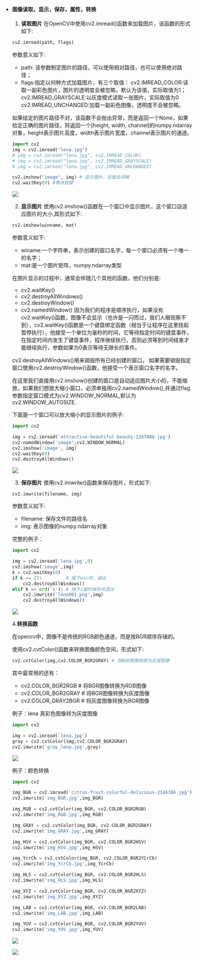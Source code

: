 - #### 图像读取，显示，保存，属性，转换

  1. **读取图片**
     在OpenCV中使用cv2.imread()函数来加载图片，该函数的形式如下:

  ```python
  cv2.imread(path, flags)
  ```

  参数意义如下:

  - path: 该参数制定图片的路径，可以使用相对路径，也可以使用绝对路径；
  - flags:指定以何种方式加载图片，有三个取值： 
    cv2.IMREAD_COLOR:读取一副彩色图片，图片的透明度会被忽略，默认为该值，实际取值为1；
    cv2.IMREAD_GRAYSCALE:以灰度模式读取一张图片，实际取值为0
    cv2.IMREAD_UNCHANGED:加载一副彩色图像，透明度不会被忽略。

  如果给定的图片路径不对，该函数不会抛出异常，而是返回一个None，如果给定正确的图片路径，将返回一个[height, width, channel]的numpy.ndarray对象，height表示图片高度，width表示图片宽度，channel表示图片的通道。

  ```python
  import cv2
  img = cv2.imread("lena.jpg")
  # img = cv2.imread("lena.jpg", cv2.IMREAD_COLOR)
  # img = cv2.imread("lena.jpg", cv2.IMREAD_GRAYSCALE)
  # img = cv2.imread("lena.jpg", cv2.IMREAD_UNCHANGED)
  
  cv2.imshow("image", img) # 显示图片，后面会讲解
  cv2.waitKey(0) #等待按键
  ```

  ![](https://cdn.jsdelivr.net/gh/yunxingluoyun/blog-img/lena.jpg)

  2. **显示图片**
     使用cv2.imshow()函数在一个窗口中显示图片，这个窗口自适应图片的大小,其形式如下:

  ```python
  cv2.imshow(winname, mat)
  ```

  参数意义如下:

  - winame:一个字符串，表示创建的窗口名字，每一个窗口必须有一个唯一的名字；
  - mat:是一个图片矩阵，numpy.ndarray类型

  在图片显示的过程中，通常会伴随几个其他的函数，他们分别是:

  - cv2.waitKey()
  - cv2.destroyAllWindows()
  - cv2.destroyWindow()
  - cv2.namedWindow()
    因为我们的程序是顺序执行，如果没有cv2.waitKey()函数，图像不会显示（也许是一闪而过，我们人眼观察不到），cv2.waitKey()函数是一个键盘绑定函数（相当于让程序在这里挂起暂停执行），他接受一个单位为毫秒的时间，它等待指定时间的键盘事件，在指定时间内发生了键盘事件，程序继续执行，否则必须等到时间结束才能继续执行，参数如果为0表示等待无限长的事件。

  cv2.destroyAllWindows()用来销毁所有已经创建的窗口， 如果需要销毁指定窗口使用cv2.destroyWindow()函数，他接受一个表示窗口名字的名字。

  在这里我们直接用cv2.imshow()创建的窗口是自动适应图片大小的，不能缩放，如果我们想放大缩小窗口，必须单独用cv2.namedWindow(),并通过flag参数指定窗口模式为cv2.WINDOW_NORMAL,默认为cv2.WINDOW_AUTOSIZE.

  下面是一个窗口可以放大缩小的显示图片的例子:

  ```python
  import cv2
  
  img = cv2.imread('attractive-beautiful-beauty-2267088.jpg')
  cv2.namedWindow('image',cv2.WINDOW_NORMAL)
  cv2.imshow('image', img)
  cv2.waitKey(0)
  cv2.destroyAllWindows()
  ```

  ![](https://cdn.jsdelivr.net/gh/yunxingluoyun/blog-img/缩放显示图像.jpg)

  3. **保存图片**
     使用cv2.imwrite()函数来保存图片，形式如下:

  ```
  cv2.imwrite(filename, img)
  ```

  参数意义如下:

  - filename: 保存文件的路径名
  - img: 表示图像的numpy.ndarray对象

  完整的例子：

  ```python
  import cv2
  
  img = cv2.imread('lena.jpg',0)
  cv2.imshow('image',img)
  k = cv2.waitKey(0)
  if k == 27:         # 按下esc时，退出
      cv2.destroyAllWindows()
  elif k == ord('s'): # 按下s键时保存并退出
      cv2.imwrite('lena001.png',img)
      cv2.destroyAllWindows()
  ```

  ![](https://cdn.jsdelivr.net/gh/yunxingluoyun/blog-img/lena001.png)

   4.**转换函数**

  在opencv中，图像不是传统的RGB颜色通道，而是按BGR顺序存储的。

  使用cv2.cvtColor()函数来转换图像颜色空间，形式如下:

  ```python
  cv2.cvtColor(img,cv2.COLOR_BGR2GRAY) # 将BGR图像转换为灰度图像
  ```

  其中最常用的还有：

  - cv2.COLOR_BGR2RGB # 将BGR图像转换为RGB图像
  - cv2.COLOR_BGR2GRAY # 将BGR图像转换为灰度图像
  - cv2.COLOR_GRAY2BGR # 将灰度图像转换为BGR图像

  例子：lena 真彩色图像转为灰度图像

  ```python
  import cv2
  
  img = cv2.imread('lena.jpg')
  gray = cv2.cvtColor(img,cv2.COLOR_BGR2GRAY)
  cv2.imwrite('gray_lena.jpg',gray)
  ```

  ![](https://cdn.jsdelivr.net/gh/yunxingluoyun/blog-img/lena001.png)

  例子：颜色转换 

  ```python
  import cv2
  
  img_BGR = cv2.imread('citrus-fruit-colorful-delicious-2146386.jpg') 
  cv2.imwrite('img_BGR.jpg',img_BGR)
  
  img_RGB = cv2.cvtColor(img_BGR, cv2.COLOR_BGR2RGB)
  cv2.imwrite('img_RGB.jpg',img_RGB)
  
  img_GRAY = cv2.cvtColor(img_BGR, cv2.COLOR_BGR2GRAY)
  cv2.imwrite('img_GRAY.jpg',img_GRAY)
  
  img_HSV = cv2.cvtColor(img_BGR, cv2.COLOR_BGR2HSV)
  cv2.imwrite('img_HSV.jpg',img_HSV)
  
  img_YcrCb = cv2.cvtColor(img_BGR, cv2.COLOR_BGR2YCrCb)
  cv2.imwrite('img_YcrCb.jpg',img_YcrCb)
  
  img_HLS = cv2.cvtColor(img_BGR, cv2.COLOR_BGR2HLS)
  cv2.imwrite('img_HLS.jpg',img_HLS)
  
  img_XYZ = cv2.cvtColor(img_BGR, cv2.COLOR_BGR2XYZ)
  cv2.imwrite('img_XYZ.jpg',img_XYZ)
  
  img_LAB = cv2.cvtColor(img_BGR, cv2.COLOR_BGR2LAB)
  cv2.imwrite('img_LAB.jpg',img_LAB)
  
  img_YUV = cv2.cvtColor(img_BGR, cv2.COLOR_BGR2YUV)
  cv2.imwrite('img_YUV.jpg',img_YUV)
  
  ```

  ![](https://cdn.jsdelivr.net/gh/yunxingluoyun/blog-img/绘图3.jpg.jpeg)
  
  ![](https://cdn.jsdelivr.net/gh/yunxingluoyun/blog-img/QQ截图20211120002727.png)
